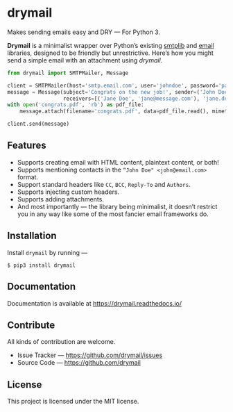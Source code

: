 # drymail
Makes sending emails easy and DRY — For Python 3.

__Drymail__ is a minimalist wrapper over Python’s existing [smtplib](https://docs.python.org/3/library/smtplib.html) and [email](https://docs.python.org/3/library/email.html) libraries, designed to be friendly but unrestrictive. Here’s how you might send a simple email with an attachment using _drymail_.

```python
from drymail import SMTPMailer, Message

client = SMTPMailer(host='smtp.email.com', user='johndoe', password='password', tls=True)
message = Message(subject='Congrats on the new job!', sender=('John Doe', 'john@email.com'), 
                  receivers=[('Jane Doe', 'jane@message.com'), 'jane.doe@mail.io'])
with open('congrats.pdf', 'rb') as pdf_file:
    message.attach(filename='congrats.pdf', data=pdf_file.read(), mimetype='application/pdf')

client.send(message)
```

## Features

- Supports creating email with HTML content, plaintext content, or both!
- Supports mentioning contacts in the `“John Doe" <john@email.com>` format.
- Support standard headers like `CC`, `BCC`, `Reply-To` and `Authors`.
- Supports injecting custom headers.
- Supports adding attachments.
- And most importantly — the library being minimalist, it doesn’t restrict you in any way like some of the most fancier email frameworks do.

## Installation

Install `drymail` by running —

```console
$ pip3 install drymail
```

## Documentation

Documentation is available at https://drymail.readthedocs.io/

## Contribute

All kinds of contribution are welcome.

- Issue Tracker — https://github.com/drymail/issues
- Source Code — https://github.com/drymail

## License

This project is licensed under the MIT license.

